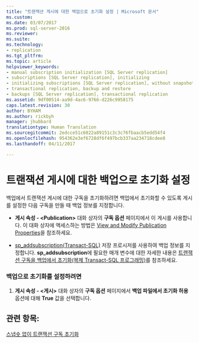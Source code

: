 ```yaml
---
title: "트랜잭션 게시에 대한 백업으로 초기화 설정 | Microsoft 문서"
ms.custom: 
ms.date: 03/07/2017
ms.prod: sql-server-2016
ms.reviewer: 
ms.suite: 
ms.technology:
- replication
ms.tgt_pltfrm: 
ms.topic: article
helpviewer_keywords:
- manual subscription initialization [SQL Server replication]
- subscriptions [SQL Server replication], initializing
- initializing subscriptions [SQL Server replication], without snapshots
- transactional replication, backup and restore
- backups [SQL Server replication], transactional replication
ms.assetid: 9df00514-aa9d-4ac6-9766-d226c9958175
caps.latest.revision: 30
author: BYHAM
ms.author: rickbyh
manager: jhubbard
translationtype: Human Translation
ms.sourcegitcommit: 2edcce51c6822a89151c3c3c76fbaacb5edd54f4
ms.openlocfilehash: 954362e3ef6728df6f497bcb337aa234718cdee8
ms.lasthandoff: 04/11/2017

---
```

# <a name="enable-initialization-with-backup-for-transactional-publications"></a>트랜잭션 게시에 대한 백업으로 초기화 설정
  백업에서 트랜잭션 게시에 대한 구독을 초기화하려면 백업에서 초기화할 수 있도록 게시를 설정한 다음 구독을 만들 때 백업 정보를 지정합니다.  
  
-   **게시 속성 - \<Publication>** 대화 상자의 **구독 옵션** 페이지에서 이 게시를 사용합니다. 이 대화 상자에 액세스하는 방법은 [View and Modify Publication Properties](../../relational-databases/replication/publish/view-and-modify-publication-properties.md)을 참조하세요.  
  
-   [sp_addsubscription&#40;Transact-SQL&#41;](../../relational-databases/system-stored-procedures/sp-addsubscription-transact-sql.md) 저장 프로시저를 사용하여 백업 정보를 지정합니다. **sp_addsubscription**에 필요한 매개 변수에 대한 자세한 내용은 [트랜잭션 구독을 백업에서 초기화&#40;복제 Transact-SQL 프로그래밍&#41;](../../relational-databases/replication/initialize-a-transactional-subscription-from-a-backup.md)를 참조하세요.  
  
### <a name="to-enable-initialization-with-a-backup"></a>백업으로 초기화를 설정하려면  
  
1.  **게시 속성 - \<게시>** 대화 상자의 **구독 옵션** 페이지에서 **백업 파일에서 초기화 허용** 옵션에 대해 **True** 값을 선택합니다.  
  
## <a name="see-also"></a>관련 항목:  
 [스냅숏 없이 트랜잭션 구독 초기화](../../relational-databases/replication/initialize-a-transactional-subscription-without-a-snapshot.md)  
  
  
